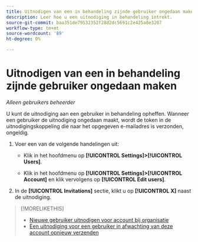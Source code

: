 ```yaml
---
title: Uitnodigen van een in behandeling zijnde gebruiker ongedaan maken
description: Leer hoe u een uitnodiging in behandeling intrekt.
source-git-commit: baa351de79532352f28d2dc5691c2e425a8e3207
workflow-type: tm+mt
source-wordcount: '89'
ht-degree: 0%

---
```


# Uitnodigen van een in behandeling zijnde gebruiker ongedaan maken

*Alleen gebruikers beheerder*

U kunt de uitnodiging aan een gebruiker in behandeling opheffen. Wanneer een gebruiker de uitnodiging ongedaan maakt, wordt de token in de uitnodigingskoppeling die naar het opgegeven e-mailadres is verzonden, ongeldig.

1. Voer een van de volgende handelingen uit:

   * Klik in het hoofdmenu op **[!UICONTROL Settings]>[!UICONTROL Users]**.

   * Klik in het hoofdmenu op **[!UICONTROL Settings]>[!UICONTROL Account]** en klik vervolgens op **[!UICONTROL Edit users]**.

1. In de **[!UICONTROL Invitations]** sectie, klikt u op **[!UICONTROL X]** naast de uitnodiging.

>[!MORELIKETHIS]
>
>* [Nieuwe gebruiker uitnodigen voor account bij organisatie](user-invite.md)
>* [Een uitnodiging voor een gebruiker in afwachting van deze account opnieuw verzenden](user-resend-invite.md)


<!-- >* [Edit User Permissions or Delete a User](user-edit.md) -->
